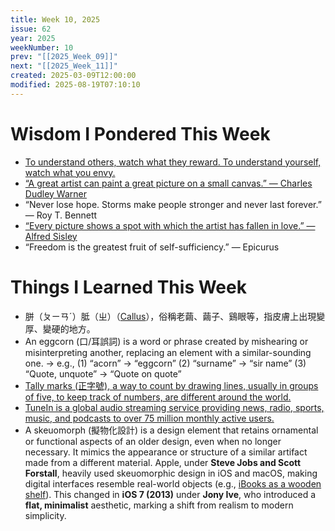```yaml
---
title: Week 10, 2025
issue: 62
year: 2025
weekNumber: 10
prev: "[[2025_Week_09]]"
next: "[[2025_Week_11]]"
created: 2025-03-09T12:00:00
modified: 2025-08-19T07:10:10
---
```


# Wisdom I Pondered This Week

* [To understand others, watch what they reward. To understand yourself, watch what you envy.](https://jamesclear.com/3-2-1/march-6-2025)
* [“A great artist can paint a great picture on a small canvas.” — Charles Dudley Warner](https://www.brainyquote.com/quotes/charles_dudley_warner_382790)
* “Never lose hope. Storms make people stronger and never last forever.” — Roy T. Bennett
* [“Every picture shows a spot with which the artist has fallen in love.” — Alfred Sisley](https://www.brainyquote.com/quotes/alfred_sisley_220312)
* “Freedom is the greatest fruit of self-sufficiency.” — Epicurus

# Things I Learned This Week

* 胼（ㄆㄧㄢˊ）胝（ㄓ）（[Callus](https://dictionary.cambridge.org/zht/%E8%A9%9E%E5%85%B8/%E8%8B%B1%E8%AA%9E-%E6%BC%A2%E8%AA%9E-%E7%B9%81%E9%AB%94/callus)），俗稱老繭、繭子、鷄眼等，指皮膚上出現變厚、變硬的地方。
* An eggcorn (口/耳誤詞) is a word or phrase created by mishearing or misinterpreting another, replacing an element with a similar-sounding one. → e.g., (1) “acorn” → “eggcorn” (2) “surname” → “sir name” (3) “Quote, unquote” → “Quote on quote”
* [Tally marks (正字號), a way to count by drawing lines, usually in groups of five, to keep track of numbers, are different around the world.](https://www.reddit.com/r/coolguides/comments/o46pw2/tally_marks_are_different_around_the_world/)
* [TuneIn is a global audio streaming service providing news, radio, sports, music, and podcasts to over 75 million monthly active users.](https://en.m.wikipedia.org/wiki/TuneIn)
* A skeuomorph (擬物化設計) is a design element that retains ornamental or functional aspects of an older design, even when no longer necessary. It mimics the appearance or structure of a similar artifact made from a different material. Apple, under **Steve Jobs and Scott Forstall**, heavily used skeuomorphic design in iOS and macOS, making digital interfaces resemble real-world objects (e.g., [iBooks as a wooden shelf](https://www.google.com/search?q=iBooks+as+a+wooden+shelf)). This changed in **iOS 7 (2013)** under **Jony Ive**, who introduced a **flat, minimalist** aesthetic, marking a shift from realism to modern simplicity.

